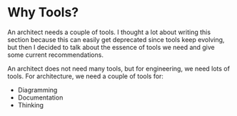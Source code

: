 # Why Tools?

An architect needs a couple of tools. I thought a lot about writing this section because this can easily get deprecated since tools keep evolving, but then I decided to talk about the essence of tools we need and give some current recommendations.

An architect does not need many tools, but for engineering, we need lots of tools. For architecture, we need a couple of tools for:
* Diagramming
* Documentation
* Thinking